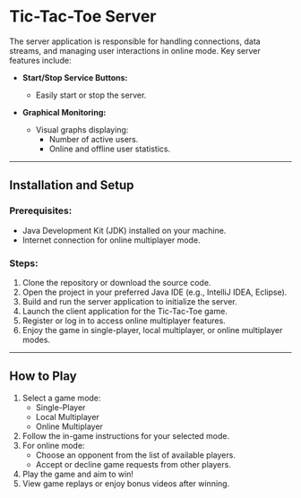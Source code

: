 
# Tic-Tac-Toe Server

The server application is responsible for handling connections, data streams, and managing user interactions in online mode. Key server features include:

- **Start/Stop Service Buttons:**
  - Easily start or stop the server.

- **Graphical Monitoring:**
  - Visual graphs displaying:
    - Number of active users.
    - Online and offline user statistics.

---

## Installation and Setup

### Prerequisites:
- Java Development Kit (JDK) installed on your machine.
- Internet connection for online multiplayer mode.

### Steps:
1. Clone the repository or download the source code.
2. Open the project in your preferred Java IDE (e.g., IntelliJ IDEA, Eclipse).
3. Build and run the server application to initialize the server.
4. Launch the client application for the Tic-Tac-Toe game.
5. Register or log in to access online multiplayer features.
6. Enjoy the game in single-player, local multiplayer, or online multiplayer modes.

---

## How to Play
1. Select a game mode:
   - Single-Player
   - Local Multiplayer
   - Online Multiplayer
2. Follow the in-game instructions for your selected mode.
3. For online mode:
   - Choose an opponent from the list of available players.
   - Accept or decline game requests from other players.
4. Play the game and aim to win!
5. View game replays or enjoy bonus videos after winning.



